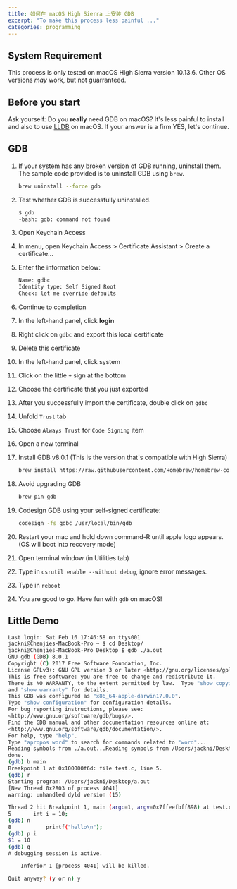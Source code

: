 ```yaml
---
title: 如何在 macOS High Sierra 上安装 GDB
excerpt: "To make this process less painful ..."
categories: programming
---
```


## System Requirement

This process is only tested on macOS High Sierra version 10.13.6. Other OS versions *may* work, but not guarranteed.

## Before you start

Ask yourself: Do you **really** need GDB on macOS? It's less painful to install and also to use [LLDB](https://lldb.llvm.org/) on macOS. If your answer is a firm YES, let's continue.

## GDB

1. If your system has any broken version of GDB running, uninstall them. The sample code provided is to uninstall GDB using `brew`.

    ```bash
    brew uninstall --force gdb
    ```

2. Test whether GDB is successfully uninstalled.

    ```bash
    $ gdb
    -bash: gdb: command not found
    ```

3. Open Keychain Access
4. In menu, open Keychain Access > Certificate Assistant > Create a certificate...
5. Enter the information below: 

    ```bash
    Name: gdbc
    Identity type: Self Signed Root
    Check: let me override defaults
    ```

6. Continue to completion
7. In the left-hand panel, click **login**
8. Right click on `gdbc` and export this local certificate
9. Delete this certificate
10. In the left-hand panel, click system
11. Click on the little `+` sign at the bottom 
12. Choose the certificate that you just exported
13. After you successfully import the certificate, double click on `gdbc`
14. Unfold `Trust` tab
15. Choose `Always Trust` for `Code Signing` item
16. Open a new terminal
17. Install GDB v8.0.1 (This is the version that's compatible with High Sierra)

    ```bash
    brew install https://raw.githubusercontent.com/Homebrew/homebrew-core/9ec9fb27a33698fc7636afce5c1c16787e9ce3f3/Formula/gdb.rb
    ```

18. Avoid upgrading GDB

    ```bash
    brew pin gdb
    ```

19. Codesign GDB using your self-signed certificate:

    ```bash
    codesign -fs gdbc /usr/local/bin/gdb
    ```

20. Restart your mac and hold down command-R until apple logo appears. (OS will boot into recovery mode)
21. Open terminal window (in Utilities tab)
22. Type in `csrutil enable --without debug`, ignore error messages.
23. Type in `reboot`
24. You are good to go. Have fun with `gdb` on macOS!

## Little Demo

```bash
Last login: Sat Feb 16 17:46:58 on ttys001
jackni@Chenjies-MacBook-Pro ~ $ cd Desktop/
jackni@Chenjies-MacBook-Pro Desktop $ gdb ./a.out
GNU gdb (GDB) 8.0.1
Copyright (C) 2017 Free Software Foundation, Inc.
License GPLv3+: GNU GPL version 3 or later <http://gnu.org/licenses/gpl.html>
This is free software: you are free to change and redistribute it.
There is NO WARRANTY, to the extent permitted by law.  Type "show copying"
and "show warranty" for details.
This GDB was configured as "x86_64-apple-darwin17.0.0".
Type "show configuration" for configuration details.
For bug reporting instructions, please see:
<http://www.gnu.org/software/gdb/bugs/>.
Find the GDB manual and other documentation resources online at:
<http://www.gnu.org/software/gdb/documentation/>.
For help, type "help".
Type "apropos word" to search for commands related to "word"...
Reading symbols from ./a.out...Reading symbols from /Users/jackni/Desktop/a.out.dSYM/Contents/Resources/DWARF/a.out...done.
done.
(gdb) b main
Breakpoint 1 at 0x100000f6d: file test.c, line 5.
(gdb) r
Starting program: /Users/jackni/Desktop/a.out
[New Thread 0x2803 of process 4041]
warning: unhandled dyld version (15)

Thread 2 hit Breakpoint 1, main (argc=1, argv=0x7ffeefbff898) at test.c:5
5		int i = 10;
(gdb) n
8			printf("hello\n");
(gdb) p i
$1 = 10
(gdb) q
A debugging session is active.

	Inferior 1 [process 4041] will be killed.

Quit anyway? (y or n) y
```